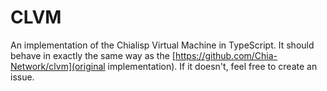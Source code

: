 # CLVM

An implementation of the Chialisp Virtual Machine in TypeScript. It should behave in exactly the same way as the [https://github.com/Chia-Network/clvm](original implementation). If it doesn't, feel free to create an issue.
